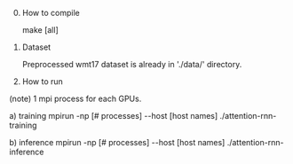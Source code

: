 0. How to compile

	make [all]

1. Dataset

	Preprocessed wmt17 dataset is already in './data/' directory.

2. How to run

(note) 1 mpi process for each GPUs.

a) training
	mpirun -np [# processes] --host [host names] ./attention-rnn-training

b) inference
	mpirun -np [# processes] --host [host names] ./attention-rnn-inference
